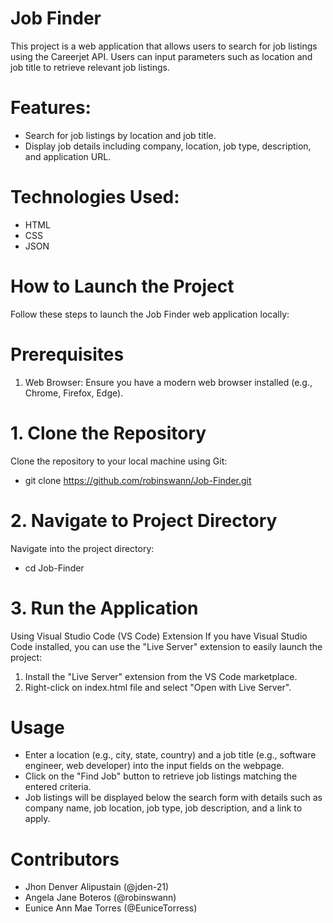 # Job Finder 

This project is a web application that allows users to search for job listings using the Careerjet API. Users can input parameters such as location and job title to retrieve relevant job listings.

# Features:
  - Search for job listings by location and job title.
  - Display job details including company, location, job type, description, and application URL.

# Technologies Used: 
  - HTML
  - CSS
  - JSON

# How to Launch the Project
Follow these steps to launch the Job Finder web application locally:
# Prerequisites
  1. Web Browser: Ensure you have a modern web browser installed (e.g., Chrome, Firefox, Edge).
# 1. Clone the Repository
Clone the repository to your local machine using Git:
  - git clone https://github.com/robinswann/Job-Finder.git
# 2. Navigate to Project Directory
Navigate into the project directory:
  - cd Job-Finder
# 3. Run the Application

Using Visual Studio Code (VS Code) Extension
If you have Visual Studio Code installed, you can use the "Live Server" extension to easily launch the project:

  1. Install the "Live Server" extension from the VS Code marketplace.
  2. Right-click on index.html file and select "Open with Live Server".

# Usage
  - Enter a location (e.g., city, state, country) and a job title (e.g., software engineer, web developer) into the input fields on the webpage.
  - Click on the "Find Job" button to retrieve job listings matching the entered criteria.
  - Job listings will be displayed below the search form with details such as company name, job location, job type, job description, and a link to apply.

# Contributors
  - Jhon Denver Alipustain (@jden-21)
  - Angela Jane Boteros (@robinswann)
  - Eunice Ann Mae Torres (@EuniceTorress)
